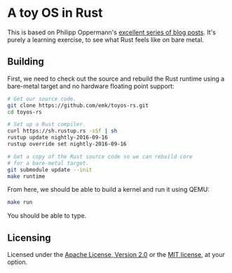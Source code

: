 # A toy OS in Rust

This is based on Philipp Oppermann's
[excellent series of blog posts][blog].  It's purely a learning exercise,
to see what Rust feels like on bare metal.

[blog]: http://blog.phil-opp.com/
[rust-barebones-kernel]: https://github.com/thepowersgang/rust-barebones-kernel

## Building

First, we need to check out the source and rebuild the Rust runtime using a
bare-metal target and no hardware floating point support:

```sh
# Get our source code.
git clone https://github.com/emk/toyos-rs.git
cd toyos-rs

# Set up a Rust compiler.
curl https://sh.rustup.rs -sSf | sh
rustup update nightly-2016-09-16
rustup override set nightly-2016-09-16

# Get a copy of the Rust source code so we can rebuild core
# for a bare-metal target.
git submodule update --init
make runtime
```

From here, we should be able to build a kernel and run it using QEMU:

```sh
make run
```

You should be able to type.

## Licensing

Licensed under the [Apache License, Version 2.0][LICENSE-APACHE] or the
[MIT license][LICENSE-MIT], at your option.

[LICENSE-APACHE]: http://www.apache.org/licenses/LICENSE-2.0
[LICENSE-MIT]: http://opensource.org/licenses/MIT
